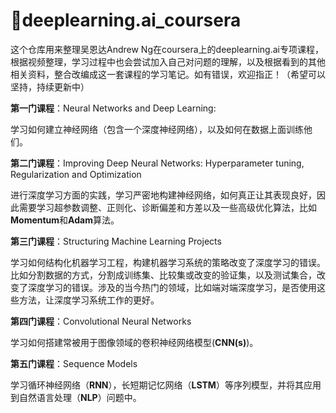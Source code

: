 # 💋deeplearning.ai_coursera
这个仓库用来整理吴恩达Andrew Ng在coursera上的deeplearning.ai专项课程，根据视频整理，学习过程中也会尝试加入自己对问题的理解，以及根据看到的其他相关资料，整合改编成这一套课程的学习笔记。如有错误，欢迎指正！（希望可以坚持，持续更新中）

**第一门课程**：Neural Networks and Deep Learning:

学习如何建立神经网络（包含一个深度神经网络），以及如何在数据上面训练他们。

**第二门课程**：Improving Deep Neural Networks: Hyperparameter tuning, Regularization and Optimization

进行深度学习方面的实践，学习严密地构建神经网络，如何真正让其表现良好，因此需要学习超参数调整、正则化、诊断偏差和方差以及一些高级优化算法，比如**Momentum**和**Adam**算法。

**第三门课程**：Structuring Machine Learning Projects

学习如何结构化机器学习工程，构建机器学习系统的策略改变了深度学习的错误。比如分割数据的方式，分割成训练集、比较集或改变的验证集，以及测试集合，改变了深度学习的错误。涉及的当今热门的领域，比如端对端深度学习，是否使用这些方法，让深度学习系统工作的更好。

**第四门课程**：Convolutional Neural Networks

学习如何搭建常被用于图像领域的卷积神经网络模型(**CNN(s)**)。

**第五门课程**：Sequence Models

学习循环神经网络（**RNN**），长短期记忆网络（**LSTM**）等序列模型，并将其应用到自然语言处理（**NLP**）问题中。